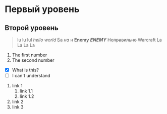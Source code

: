 # Первый уровень
## Второй уровень
> lu lu lul 
*hello world*
Ба *на* н 
**Enemy**
***ENEMY***
~~Неправильно~~
> Warcraft 
> La La La La

1. The first number
2. The second number

- [x] What is this?
- [ ] I can`t understand
1. link 1
    1. link 1.1
    2. link 1.2
1. link 2
1. link 3
